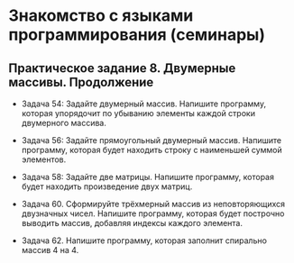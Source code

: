 # Знакомство с языками программирования (семинары)

## Практическое задание 8. Двумерные массивы. Продолжение

* Задача 54: Задайте двумерный массив. Напишите программу, которая упорядочит по убыванию элементы каждой строки двумерного массива.

* Задача 56: Задайте прямоугольный двумерный массив. Напишите программу, которая будет находить строку с наименьшей суммой элементов.

* Задача 58: Задайте две матрицы. Напишите программу, которая будет находить произведение двух матриц.

* Задача 60. Сформируйте трёхмерный массив из неповторяющихся двузначных чисел. Напишите программу, которая будет построчно выводить массив, добавляя индексы каждого элемента.

* Задача 62. Напишите программу, которая заполнит спирально массив 4 на 4.
